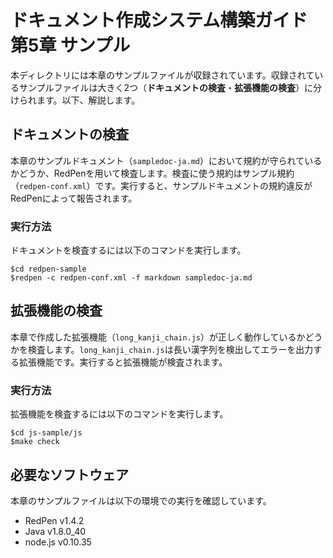 # ドキュメント作成システム構築ガイド 第5章 サンプル

本ディレクトリには本章のサンプルファイルが収録されています。収録されているサンプルファイルは大きく2つ（**ドキュメントの検査**・**拡張機能の検査**）に分けられます。以下、解説します。

## ドキュメントの検査

本章のサンプルドキュメント（`sampledoc-ja.md`）において規約が守られているかどうか、RedPenを用いて検査します。検査に使う規約はサンプル規約（`redpen-conf.xml`）です。実行すると、サンプルドキュメントの規約違反がRedPenによって報告されます。

### 実行方法

ドキュメントを検査するには以下のコマンドを実行します。

```
$cd redpen-sample
$redpen -c redpen-conf.xml -f markdown sampledoc-ja.md
```

## 拡張機能の検査

本章で作成した拡張機能（`long_kanji_chain.js`）が正しく動作しているかどうかを検査します。`long_kanji_chain.js`は長い漢字列を検出してエラーを出力する拡張機能です。実行すると拡張機能が検査されます。

### 実行方法

拡張機能を検査するには以下のコマンドを実行します。

```
$cd js-sample/js
$make check
```

## 必要なソフトウェア

本章のサンプルファイルは以下の環境での実行を確認しています。

- RedPen v1.4.2
- Java v1.8.0_40
- node.js v0.10.35
